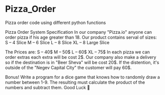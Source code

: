 # Pizza_Order
Pizza order code using different python functions

Pizza Order System Specification
In our company "Pizza.io" anyone can order pizza if his age greater than 18.
Our product contains serval of sizes:
	S – 4 Slice
	M – 6 Slice
	L – 8 Slice
	XL – 8 Large Slice

The Prices are:
	S – 40$
	M – 50$
	L – 60$
	XL – 75$
In each pizza we can order extras each extra will be cost 2$.
Our company also make a delivery so if the destination is in "Beer Sheva" will be cost 20$. If the distention, it's outside of the "Negev Capital City" the customer will pay 60$.

 
Bonus!
Write a program for a dice game that knows how to randomly draw a number between 1-9. The resulting must calculate the product of the numbers and subtract them.
				Good Luck  

